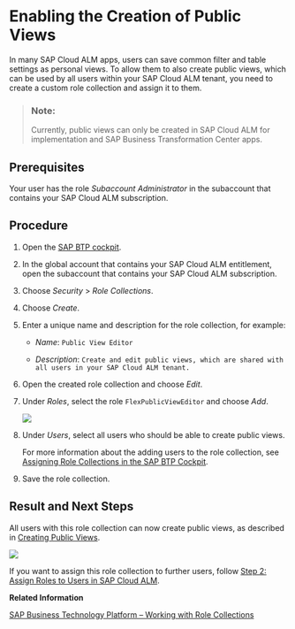 <!-- loioec0293ff2ffa44aa9aa7f38ea494a893 -->

# Enabling the Creation of Public Views

In many SAP Cloud ALM apps, users can save common filter and table settings as personal views. To allow them to also create public views, which can be used by all users within your SAP Cloud ALM tenant, you need to create a custom role collection and assign it to them.

> ### Note:  
> Currently, public views can only be created in SAP Cloud ALM for implementation and SAP Business Transformation Center apps.



<a name="loioec0293ff2ffa44aa9aa7f38ea494a893__section_xw4_b23_wbc"/>

## Prerequisites

Your user has the role *Subaccount Administrator* in the subaccount that contains your SAP Cloud ALM subscription.



<a name="loioec0293ff2ffa44aa9aa7f38ea494a893__section_vx1_h23_wbc"/>

## Procedure

1.  Open the [SAP BTP cockpit](https://cockpit.btp.cloud.sap/).

2.  In the global account that contains your SAP Cloud ALM entitlement, open the subaccount that contains your SAP Cloud ALM subscription.

3.  Choose *Security* \> *Role Collections*.

4.  Choose *Create*.

5.  Enter a unique name and description for the role collection, for example:

    -   *Name*: `Public View Editor`

    -   *Description*: `Create and edit public views, which are shared with all users in your SAP Cloud ALM tenant.`


6.  Open the created role collection and choose *Edit*.

7.  Under *Roles*, select the role `FlexPublicViewEditor` and choose *Add*.

    ![](images/SUI_PublicViewEditor_4238a2e.png)

8.  Under *Users*, select all users who should be able to create public views.

    For more information about the adding users to the role collection, see [Assigning Role Collections in the SAP BTP Cockpit](../01_required_setup/step-2-assign-roles-to-users-in-sap-cloud-alm-7304b17.md#loio7304b17f3aac4ebaa24c5c6a3a8e236e__section_amj_f5z_tqb).

9.  Save the role collection.




<a name="loioec0293ff2ffa44aa9aa7f38ea494a893__section_ssw_dg3_wbc"/>

## Result and Next Steps

All users with this role collection can now create public views, as described in [Creating Public Views](https://help.sap.com/docs/ui5-flexibility-for-key-users/ui5-flexibility-for-key-users/creating-public-views).

![](images/SUI-PublicView_cb6b8e6.png)

If you want to assign this role collection to further users, follow [Step 2: Assign Roles to Users in SAP Cloud ALM](../01_required_setup/step-2-assign-roles-to-users-in-sap-cloud-alm-7304b17.md).

**Related Information**  


[SAP Business Technology Platform – Working with Role Collections](https://help.sap.com/docs/btp/sap-business-technology-platform/working-with-role-collections)

